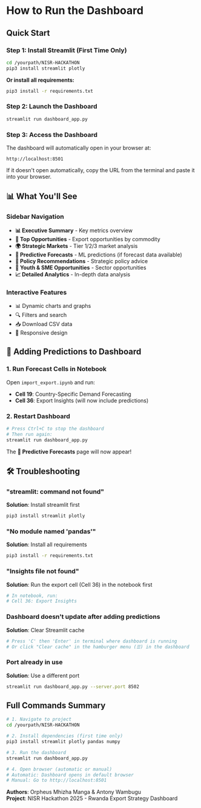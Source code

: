 # How to Run the Dashboard

## Quick Start

### Step 1: Install Streamlit (First Time Only)

```bash
cd /yourpath/NISR-HACKATHON
pip3 install streamlit plotly
```

**Or install all requirements:**
```bash
pip3 install -r requirements.txt
```

### Step 2: Launch the Dashboard

```bash
streamlit run dashboard_app.py
```

### Step 3: Access the Dashboard

The dashboard will automatically open in your browser at:
```
http://localhost:8501
```

If it doesn't open automatically, copy the URL from the terminal and paste it into your browser.

## 📊 What You'll See

### Sidebar Navigation
- **📊 Executive Summary** - Key metrics overview
- **🎯 Top Opportunities** - Export opportunities by commodity
- **🌍 Strategic Markets** - Tier 1/2/3 market analysis
- **🔮 Predictive Forecasts** - ML predictions (if forecast data available)
- **📜 Policy Recommendations** - Strategic policy advice
- **👥 Youth & SME Opportunities** - Sector opportunities
- **📈 Detailed Analytics** - In-depth data analysis

### Interactive Features
- 📊 Dynamic charts and graphs
- 🔍 Filters and search
- 📥 Download CSV data
- 📱 Responsive design

## 🔮 Adding Predictions to Dashboard

### 1. Run Forecast Cells in Notebook

Open `import_export.ipynb` and run:
- **Cell 19**: Country-Specific Demand Forecasting
- **Cell 36**: Export Insights (will now include predictions)

### 2. Restart Dashboard

```bash
# Press Ctrl+C to stop the dashboard
# Then run again:
streamlit run dashboard_app.py
```

The **🔮 Predictive Forecasts** page will now appear!

## 🛠️ Troubleshooting

### "streamlit: command not found"
**Solution**: Install streamlit first
```bash
pip3 install streamlit plotly
```

### "No module named 'pandas'"
**Solution**: Install all requirements
```bash
pip3 install -r requirements.txt
```

### "Insights file not found"
**Solution**: Run the export cell (Cell 36) in the notebook first
```bash
# In notebook, run:
# Cell 36: Export Insights
```

### Dashboard doesn't update after adding predictions
**Solution**: Clear Streamlit cache
```bash
# Press 'C' then 'Enter' in terminal where dashboard is running
# Or click "Clear cache" in the hamburger menu (☰) in the dashboard
```

### Port already in use
**Solution**: Use a different port
```bash
streamlit run dashboard_app.py --server.port 8502
```

## Full Commands Summary
```bash
# 1. Navigate to project
cd /yourpath/NISR-HACKATHON

# 2. Install dependencies (first time only)
pip3 install streamlit plotly pandas numpy

# 3. Run the dashboard
streamlit run dashboard_app.py

# 4. Open browser (automatic or manual)
# Automatic: Dashboard opens in default browser
# Manual: Go to http://localhost:8501
```
**Authors**: Orpheus Mhizha Manga & Antony Wambugu  
**Project**: NISR Hackathon 2025 - Rwanda Export Strategy Dashboard
